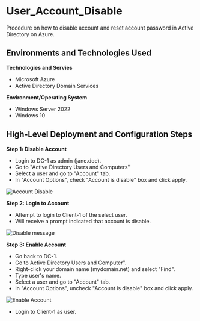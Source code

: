 # User_Account_Disable
Procedure on how to disable account and reset account password in Active Directory on Azure.


<h2>Environments and Technologies Used</h2>

**Technologies and Servies**
- Microsoft Azure
- Active Directory Domain Services

**Environment/Operating System**
- Windows Server 2022
- Windows 10

<h2>High-Level Deployment and Configuration Steps</h2>

**Step 1: Disable Account**
- Login to DC-1 as admin (jane.doe).
- Go to "Active Directory Users and Computers"
- Select a user and go to "Account" tab.
- In "Account Options", check "Account is disable" box and click apply.  

![Account Disable](https://github.com/user-attachments/assets/4c0de5cc-2fff-4f53-949d-fd507b77d18f)

**Step 2: Login to Account**
- Attempt to login to Client-1 of the select user.
- Will receive a prompt indicated that account is disable.

![Disable message](https://github.com/user-attachments/assets/35f69741-66f6-48ac-beb4-92cc67b05346)

**Step 3: Enable Account**
- Go back to DC-1.
- Go to Active Directory Users and Computer".
- Right-click your domain name (mydomain.net) and select "Find".
- Type user's name.
- Select a user and go to "Account" tab.
- In "Account Options", uncheck "Account is disable" box and click apply.

![Enable Account](https://github.com/user-attachments/assets/1d7d3ee3-d7e9-4e48-9843-1c8e67bd4c20)

- Login to Client-1 as user.

